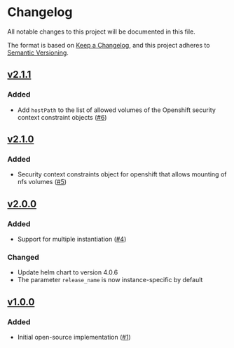 # Changelog
All notable changes to this project will be documented in this file.

The format is based on [Keep a Changelog](https://keepachangelog.com/en/1.0.0/),
and this project adheres to [Semantic Versioning](https://semver.org/spec/v2.0.0.html).

## [v2.1.1]
### Added

- Add `hostPath` to the list of allowed volumes of the Openshift security context constraint objects ([#6])

## [v2.1.0]
### Added

- Security context constraints object for openshift that allows mounting of nfs volumes ([#5])


## [v2.0.0]
### Added

- Support for multiple instantiation ([#4])

### Changed

- Update helm chart to version 4.0.6
- The parameter `release_name` is now instance-specific by default


## [v1.0.0]
### Added

- Initial open-source implementation ([#1])

[Unreleased]: https://github.com/projectsyn/component-nfs-subdir-external-provisioner/compare/v1.0.0...HEAD
[v1.0.0]: https://github.com/projectsyn/component-nfs-subdir-external-provisioner/releases/tag/v1.0.0
[v2.0.0]: https://github.com/projectsyn/component-nfs-subdir-external-provisioner/releases/tag/v2.0.0
[v2.1.0]: https://github.com/projectsyn/component-nfs-subdir-external-provisioner/releases/tag/v2.1.0
[v2.1.1]: https://github.com/projectsyn/component-nfs-subdir-external-provisioner/releases/tag/v2.1.1


[#1]: https://github.com/projectsyn/component-nfs-subdir-external-provisioner/pull/1
[#4]: https://github.com/projectsyn/component-nfs-subdir-external-provisioner/pull/4
[#5]: https://github.com/projectsyn/component-nfs-subdir-external-provisioner/pull/5
[#6]: https://github.com/projectsyn/component-nfs-subdir-external-provisioner/pull/6
